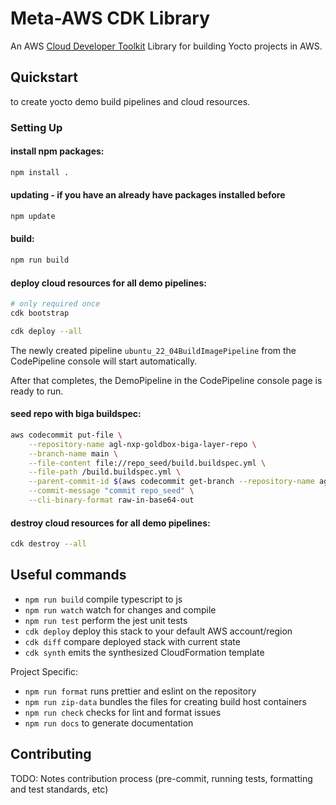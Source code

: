 # Meta-AWS CDK Library

An AWS [Cloud Developer Toolkit](https://docs.aws.amazon.com/cdk/v2/guide/home.html) Library for building Yocto projects in AWS.

## Quickstart
to create yocto demo build pipelines and cloud resources.

### Setting Up

#### install npm packages:

```bash
npm install .
```

#### updating - if you have an already have packages installed before
```bash
npm update
```

#### build:

```bash
npm run build
```

#### deploy cloud resources for all demo pipelines:
```bash
# only required once
cdk bootstrap

cdk deploy --all
```

The newly created pipeline `ubuntu_22_04BuildImagePipeline` from the CodePipeline console will start automatically.

After that completes, the DemoPipeline in the CodePipeline console page is ready to run.

#### seed repo with biga buildspec:
```bash
aws codecommit put-file \
    --repository-name agl-nxp-goldbox-biga-layer-repo \
    --branch-name main \
    --file-content file://repo_seed/build.buildspec.yml \
    --file-path /build.buildspec.yml \
    --parent-commit-id $(aws codecommit get-branch --repository-name agl-nxp-goldbox-biga-layer-repo --branch-name main --query 'branch.commitId' --output text) \
    --commit-message "commit repo_seed" \
    --cli-binary-format raw-in-base64-out
```


#### destroy cloud resources for all demo pipelines:
```bash
cdk destroy --all
```

## Useful commands

-   `npm run build` compile typescript to js
-   `npm run watch` watch for changes and compile
-   `npm run test` perform the jest unit tests
-   `cdk deploy` deploy this stack to your default AWS account/region
-   `cdk diff` compare deployed stack with current state
-   `cdk synth` emits the synthesized CloudFormation template

Project Specific:
-   `npm run format` runs prettier and eslint on the repository
-   `npm run zip-data` bundles the files for creating build host containers
-   `npm run check` checks for lint and format issues
-   `npm run docs` to generate documentation

## Contributing

TODO: Notes contribution process (pre-commit, running tests, formatting and test standards, etc)
